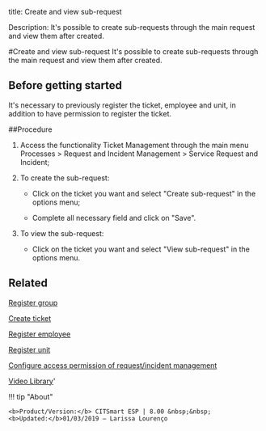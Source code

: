 title: Create and view sub-request

Description: It's possible to create sub-requests through the main request and view them after created.

#Create and view sub-request
It's possible to create sub-requests through the main request and view them after created.

Before getting started
--------------------------

It's necessary to previously register the ticket, employee and unit, in addition
to have permission to register the ticket.

##Procedure


1.  Access the functionality Ticket Management through the main menu Processes
    \> Request and Incident Management \> Service Request and Incident;

2.  To create the sub-request:

    -   Click on the ticket you want and select "Create sub-request" in the
        options menu;

    -   Complete all necessary field and click on "Save".

3.  To view the sub-request:

    -   Click on the ticket you want and select "View sub-request" in the
        options menu.

Related
-----------

[Register group](https://docs-dev.citsmart.com/en/site/citsmart-esp-8/2-initial-settings/access-settings/user/register-groups.html)

[Create ticket](https://docs-dev.citsmart.com/en/site/citsmart-esp-8/5-processes/tickets/use/create-ticket.html)

[Register employee](https://docs-dev.citsmart.com/en/site/citsmart-esp-8/2-initial-settings/access-settings/user/register-employee.html)

[Register unit](https://docs-dev.citsmart.com/en/site/citsmart-esp-8/4-platform-administration/region-and-language/register-unit.html)

[Configure access permission of request/incident management](https://docs-dev.citsmart.com/en/site/citsmart-esp-8/5-processes/tickets/configuration/configure-access-permission-ticket.html)

<i class='fa fa-youtube-play  fa-2x' style='color:#97ce17;vertical-align: middle;'> </i> [Video Library](https://www.youtube.com/playlist?list=PLB5qK2uzf2RNrJnhiXj3dbmgsm9-quhfz)'

!!! tip "About"

    <b>Product/Version:</b> CITSmart ESP | 8.00 &nbsp;&nbsp;
    <b>Updated:</b>01/03/2019 – Larissa Lourenço

